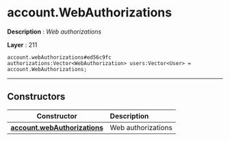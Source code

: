 # account.WebAuthorizations

**Description** : *Web authorizations*

**Layer** : 211

```tl
account.webAuthorizations#ed56c9fc authorizations:Vector<WebAuthorization> users:Vector<User> = account.WebAuthorizations;
```

---

## Constructors

| Constructor | Description |
| :---: | :--- |
| [**account.webAuthorizations**](constructor/account.webAuthorizations) | Web authorizations |